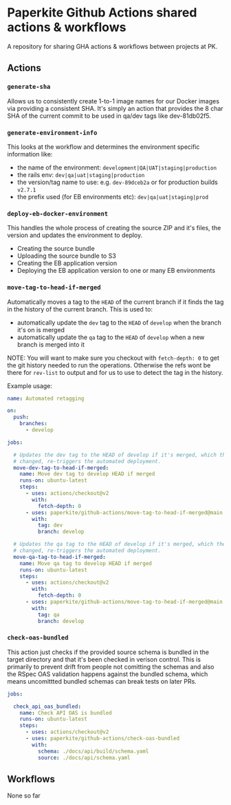 # Paperkite Github Actions shared actions & workflows

A repository for sharing GHA actions & workflows between projects at PK.

## Actions

### `generate-sha`

Allows us to consistently create 1-to-1 image names for our Docker images via providing a consistent SHA. It's simply an action that provides the 8 char SHA of the current commit to be used in qa/dev tags like dev-81db02f5.

### `generate-environment-info`

This looks at the workflow and determines the environment specific information like:

- the name of the environment: `development|QA|UAT|staging|production`
- the rails env: `dev|qa|uat|staging|production`
- the version/tag name to use: e.g. `dev-89dceb2a` or for production builds `v2.7.1`
- the prefix used (for EB environments etc): `dev|qa|uat|staging|prod`

### `deploy-eb-docker-environment`

This handles the whole process of creating the source ZIP and it's files, the version and updates the environment to deploy.

- Creating the source bundle
- Uploading the source bundle to S3
- Creating the EB application version
- Deploying the EB application version to one or many EB environments

### `move-tag-to-head-if-merged`

Automatically moves a tag to the `HEAD` of the current branch if it finds the tag in the history of the current branch. This is used to:

- automatically update the `dev` tag to the `HEAD` of `develop` when the branch it's on is merged
- automatically update the `qa` tag to the `HEAD` of `develop` when a new branch is merged into it

NOTE: You will want to make sure you checkout with `fetch-depth: 0` to get the git history needed to run the operations. Otherwise the refs wont be there for `rev-list` to output and for us to use to detect the tag in the history.

Example usage:

```yaml
name: Automated retagging

on:
  push:
    branches:
      - develop

jobs:

  # Updates the dev tag to the HEAD of develop if it's merged, which then if
  # changed, re-triggers the automated deployment.
  move-dev-tag-to-head-if-merged:
    name: Move dev tag to develop HEAD if merged
    runs-on: ubuntu-latest
    steps:
      - uses: actions/checkout@v2
        with:
          fetch-depth: 0
      - uses: paperkite/github-actions/move-tag-to-head-if-merged@main
        with:
          tag: dev
          branch: develop

  # Updates the qa tag to the HEAD of develop if it's merged, which then if
  # changed, re-triggers the automated deployment.
  move-qa-tag-to-head-if-merged:
    name: Move qa tag to develop HEAD if merged
    runs-on: ubuntu-latest
    steps:
      - uses: actions/checkout@v2
        with:
          fetch-depth: 0
      - uses: paperkite/github-actions/move-tag-to-head-if-merged@main
        with:
          tag: qa
          branch: develop

```

### `check-oas-bundled`

This action just checks if the provided source schema is bundled in the target directory and that it's been checked in verison control. This is primarily to prevent drift from people not comitting the schemas and also the RSpec OAS validation happens against the bundled schema, which means uncomittted bundled schemas can break tests on later PRs.

```yaml
jobs:

  check_api_oas_bundled:
    name: Check API OAS is bundled
    runs-on: ubuntu-latest
    steps:
      - uses: actions/checkout@v2
      - uses: paperkite/github-actions/check-oas-bundled
        with:
          schema: ./docs/api/build/schema.yaml
          source: ./docs/api/schema.yaml
```

## Workflows

None so far
